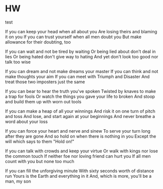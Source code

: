 # HW
test

If you can keep your head when all about you
Are losing theirs and blaming it on you
If you can trust yourself when all men doubt you
But make allowance for their doubting, too

If you can wait and not be tired by waiting
Or being lied about don't deal in lies
Or being hated don't give way to hating
And yet don't look too good nor talk too wise

If you can dream and not make dreams your master
If you can think and not make thoughts your aim
If you can meet with Triumph and Disaster
And treat those two imposters just the same

If you can bear to hear the truth you've spoken
Twisted by knaves to make a trap for fools
Or watch the things you gave your life to broken
And stoop and build them up with worn out tools

If you can make a heap of all your winnings
And risk it on one turn of pitch and toss
And lose, and start again at your beginnings
And never breathe a word about your loss

If you can force your heart and nerve and sinew
To serve your turn long after they are gone
And so hold on when there is nothing in you
Except the will which says to them "Hold on!"

If you can talk with crowds and keep your virtue
Or walk with kings nor lose the common touch
If neither foe nor loving friend can hurt you
If all men count with you but none too much

If you can fill the unforgiving minute
With sixty seconds worth of distance run
Yours is the Earth and everything in it
And, which is more, you'll be a man, my son